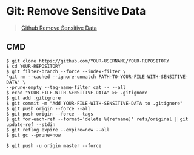 # Git: Remove Sensitive Data

> [Github Remove Sensitive Data](https://help.github.com/articles/removing-sensitive-data-from-a-repository/)

## CMD

```
$ git clone https://github.com/YOUR-USERNAME/YOUR-REPOSITORY
$ cd YOUR-REPOSITORY
$ git filter-branch --force --index-filter \
'git rm --cached --ignore-unmatch PATH-TO-YOUR-FILE-WITH-SENSITIVE-DATA' \
--prune-empty --tag-name-filter cat -- --all
$ echo "YOUR-FILE-WITH-SENSITIVE-DATA" >> .gitignore
$ git add .gitignore
$ git commit -m "Add YOUR-FILE-WITH-SENSITIVE-DATA to .gitignore"
$ git push origin --force --all
$ git push origin --force --tags
$ git for-each-ref --format='delete %(refname)' refs/original | git update-ref --stdin
$ git reflog expire --expire=now --all
$ git gc --prune=now

$ git push -u origin master --force
```